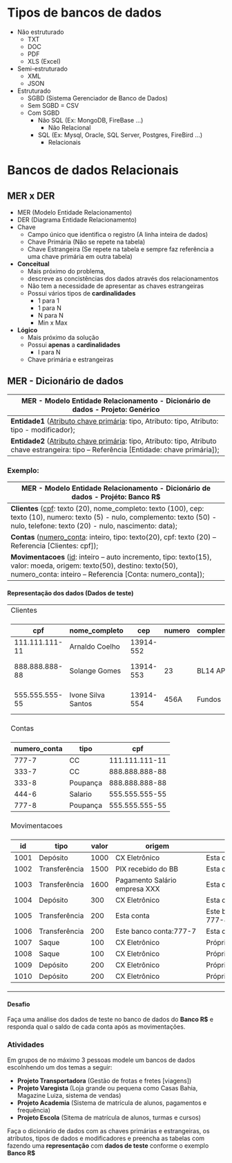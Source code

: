 # Tipos de bancos de dados
- Não estruturado
  - TXT
  - DOC
  - PDF
  - XLS (Excel)
- Semi-estruturado
  - XML
  - JSON
- Estruturado
	- SGBD (Sistema Gerenciador de Banco de Dados)
	- Sem SGBD = CSV
	- Com SGBD
		- Não SQL (Ex: MongoDB, FireBase ...)
			- Não Relacional
		- SQL (Ex: Mysql, Oracle, SQL Server, Postgres, FireBird ...)
			- Relacionais

# Bancos de dados Relacionais
## MER x DER
- MER (Modelo Entidade Relacionamento)
- DER (Diagrama Entidade Relacionamento)
- Chave
	- Campo único que identifica o registro (A linha inteira de dados)
	- Chave Primária (Não se repete na tabela)
	- Chave Estrangeira (Se repete na tabela e sempre faz referência a uma chave primária em outra tabela)
- <b>Conceitual</b>
	- Mais próximo do problema,
	- descreve as concistências dos dados através dos relacionamentos
	- Não tem a necessidade de apresentar as chaves estrangeiras
	- Possui vários tipos de **cardinalidades**
		- 1 para 1
		- 1 para N
		- N para N
		- Min x Max
- <b>Lógico</b>
	- Mais próximo da solução
	- Possui **apenas** a **cardinalidades**
		- I para N
	- Chave primária e estrangeiras

## MER - Dicionário de dados
|MER - Modelo Entidade Relacionamento - Dicionário de dados - Projeto: Genérico|
|-|
|**Entidade1** (<U>Atributo chave primária</U>: tipo, Atributo: tipo, Atributo: tipo - modificador);|
|**Entidade2** (<U>Atributo chave primária</U>: tipo, Atributo: tipo, Atributo chave estrangeira: tipo – Referência [Entidade: chave primária]);|

### Exemplo:
|MER - Modelo Entidade Relacionamento - Dicionário de dados - Projéto: Banco R$|
|-|
|**Clientes** (<U>cpf</U>: texto (20), nome_completo: texto (100), cep: texto (10), numero: texto (5) - nulo, complemento: texto (50) - nulo, telefone: texto (20) - nulo, nascimento: data);|
|**Contas** (<U>numero_conta</U>: inteiro, tipo: texto(20), cpf: texto (20) – Referencia [Clientes: cpf]);|
|**Movimentacoes** (<U>id</U>: inteiro – auto incremento, tipo: texto(15), valor: moeda, origem: texto(50), destino: texto(50), numero_conta: inteiro – Referencia [Conta: numero_conta]);|
#### Representação dos dados (Dados de teste)
<table>
<tr>
<td>Clientes</td>		
</tr>
<tr>
<td>

|cpf|nome_completo|cep|numero|complemento|telefone|nascimento|
|-|-|-|-|-|-|-|
|111.111.111-11|Arnaldo Coelho|13914-552| | | |1960-10-03|
|888.888.888-88|Solange Gomes|13914-553|23|BL14 AP44|19-98788-8789|1980-08-13|
|555.555.555-55|Ivone Silva Santos|13914-554|456A|Fundos|19-99878-8888|2001-05-26|
</td>
</tr>
<tr>
<td>Contas</td>
</tr>
<tr>
<td>

|numero_conta|tipo|cpf|
|-|-|-|
|777-7|CC|111.111.111-11|
|333-7|CC|888.888.888-88|
|333-8|Poupança|888.888.888-88|
|444-6|Salario|555.555.555-55|
|777-8|Poupança|555.555.555-55|
</td>
</tr>
<tr>
<td>Movimentacoes</td>
</tr>
<tr>
<td>

|id|tipo|valor|origem|destino|numero_conta|
|-|-|-|-|-|-|
|1001|Depósito|1000|CX Eletrônico|Esta conta|777-7|
|1002|Transferência|1500|PIX recebido do BB|Esta conta|333-8|
|1003|Transferência|1600|Pagamento Salário empresa XXX|Esta conta|444-6|
|1004|Depósito|300|CX Eletrônico|Esta conta|777-8|
|1005|Transferência|200|Esta conta|Este banco conta: 777-8|777-7|
|1006|Transferência|200|Este banco conta:777-7|Esta conta|777-8|
|1007|Saque|100|CX Eletrônico|Própria conta|777-7|
|1008|Saque|100|CX Eletrônico|Própria conta|333-7|
|1009|Depósito|200|CX Eletrônico|Própria conta|333-8|
|1010|Depósito|200|CX Eletrônico|Própria conta|777-8|
</td>
</tr>
</table>

#### Desafio
Faça uma análise dos dados de teste no banco de dados do **Banco R$** e responda qual o saldo de cada conta após as movimentações.

### Atividades

Em grupos de no máximo 3 pessoas modele um bancos de dados escolnhendo um dos temas a seguir:

- **Projeto Transportadora** (Gestão de frotas e fretes [viagens])
- **Projeto Varegista** (Loja grande ou pequena como Casas Bahia, Magazine Luiza, sistema de vendas)
- **Projeto Academia** (Sistema de matrícula de alunos, pagamentos e frequência)
- **Projeto Escola** (Sitema de matrícula de alunos, turmas e cursos)

Faça o dicionário de dados com as chaves primárias e estrangeiras, os atributos, tipos de dados e modificadores e preencha as tabelas com fazendo uma **representação** com **dados de teste** conforme o exemplo **Banco R$**
